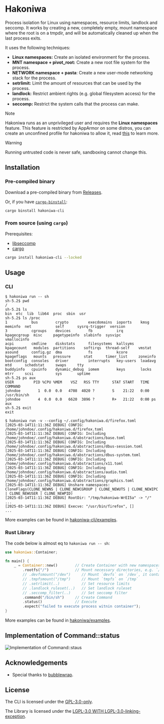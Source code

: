 # Hakoniwa

Process isolation for Linux using namespaces, resource limits, landlock and seccomp.
It works by creating a new, completely empty, mount namespace where the root is
on a tmpdir, and will be automatically cleaned up when the last process exits.

It uses the following techniques:

- **Linux namespaces:** Create an isolated environment for the process.
- **MNT namespace + pivot_root:** Create a new root file system for the process.
- **NETWORK namespace + pasta**: Create a new user-mode networking stack for the process.
- **setrlimit:** Limit the amount of resources that can be used by the process.
- **landlock:** Restrict ambient rights (e.g. global filesystem access) for the process.
- **seccomp:** Restrict the system calls that the process can make.

> [!NOTE]
> Hakoniwa runs as an unprivileged user and requires the **Linux namespaces** feature.
> This feature is restricted by AppArmor on some distros, you can create an unconfined
> profile for hakoniwa to allow it, read [this][AppArmor] to learn more.

> [!WARNING]
> Running untrusted code is never safe, sandboxing cannot change this.

## Installation

### Pre-compiled binary

Download a pre-compiled binary from [Releases](https://github.com/souk4711/hakoniwa/releases).

Or, if you have [`cargo-binstall`](https://github.com/cargo-bins/cargo-binstall):

```sh
cargo binstall hakoniwa-cli
```

### From source (using `cargo`)

Prerequisites:

- [libseccomp](https://github.com/libseccomp-rs/libseccomp-rs#requirements)
- [cargo](https://www.rust-lang.org/tools/install)

```sh
cargo install hakoniwa-cli --locked
```

## Usage

### CLI

```console
$ hakoniwa run -- sh
sh-5.2$ pwd
/
sh-5.2$ ls
bin  etc  lib  lib64  proc  sbin  usr
sh-5.2$ ls /proc
1           bus        crypto         execdomains  ioports    kmsg         meminfo  net           self      sysrq-trigger  version
3           cgroups    devices        fb           irq        kpagecgroup  misc     pagetypeinfo  slabinfo  sysvipc        vmallocinfo
acpi        cmdline    diskstats      filesystems  kallsyms   kpagecount   modules  partitions    softirqs  thread-self    vmstat
asound      config.gz  dma            fs           kcore      kpageflags   mounts   pressure      stat      timer_list     zoneinfo
bootconfig  consoles   driver         interrupts   key-users  loadavg      mtd      schedstat     swaps     tty
buddyinfo   cpuinfo    dynamic_debug  iomem        keys       locks        mtrr     scsi          sys       uptime
sh-5.2$ ps aux
USER         PID %CPU %MEM    VSZ   RSS TTY      STAT START   TIME COMMAND
johndoe        1  0.0  0.0   4708  4020 ?        S    21:22   0:00 /usr/bin/sh
johndoe        4  0.0  0.0   6620  3896 ?        R+   21:22   0:00 ps aux
sh-5.2$ exit
exit

$ hakoniwa run -v --config ~/.config/hakoniwa.d/firefox.toml
[2025-03-14T11:11:36Z DEBUG] CONFIG: /home/johndoe/.config/hakoniwa.d/firefox.toml
[2025-03-14T11:11:36Z DEBUG] CONFIG: Including /home/johndoe/.config/hakoniwa.d/abstractions/base.toml
[2025-03-14T11:11:36Z DEBUG] CONFIG: Including /home/johndoe/.config/hakoniwa.d/abstractions/dbus-session.toml
[2025-03-14T11:11:36Z DEBUG] CONFIG: Including /home/johndoe/.config/hakoniwa.d/abstractions/dbus-system.toml
[2025-03-14T11:11:36Z DEBUG] CONFIG: Including /home/johndoe/.config/hakoniwa.d/abstractions/x11.toml
[2025-03-14T11:11:36Z DEBUG] CONFIG: Including /home/johndoe/.config/hakoniwa.d/abstractions/audio.toml
[2025-03-14T11:11:36Z DEBUG] CONFIG: Including /home/johndoe/.config/hakoniwa.d/abstractions/graphics.toml
[2025-03-14T11:11:36Z DEBUG] Unshare namespaces: CloneFlags(CLONE_NEWNS | CLONE_NEWCGROUP | CLONE_NEWUTS | CLONE_NEWIPC | CLONE_NEWUSER | CLONE_NEWPID)
[2025-03-14T11:11:36Z DEBUG] RootDir: "/tmp/hakoniwa-WrEI5a" -> "/"
...
[2025-03-14T11:11:36Z DEBUG] Execve: "/usr/bin/firefox", []
...
```

More examples can be found in [hakoniwa-cli/examples].

### Rust Library

The code below is almost eq to `hakoniwa run -- sh`:

```rust
use hakoniwa::Container;

fn main() {
    _ = Container::new()        // Create Container with new namespaces via unshare
        .rootfs("/")            // Mount necessary directories, e.g. `/bin`
        // .devfsmount("/dev")     // Mount `devfs` on `/dev`, it contains a minimal set of device files, like `/dev/null`
        // .tmpfsmount("/tmp")     // Mount `tmpfs` on `/tmp`
        // .setrlimit(..)          // Set resource limits
        // .landlock_ruleset(..)   // Set landlock ruleset
        // .seccomp_filter(..)     // Set seccomp filter
        .command("/bin/sh")     // Create Command
        .status()               // Execute
        .expect("failed to execute process witnin container");
}
```

More examples can be found in [hakoniwa/examples].

## Implementation of Command::status

![Implementation of Command::staus]

## Acknowledgements

- Special thanks to [bubblewrap](https://github.com/containers/bubblewrap).

## License

The CLI is licensed under the [GPL-3.0-only].

The Library is licensed under the [LGPL-3.0 WITH LGPL-3.0-linking-exception].

[hakoniwa-cli/examples]: https://github.com/souk4711/hakoniwa/tree/main/hakoniwa-cli/examples
[hakoniwa/examples]: https://github.com/souk4711/hakoniwa/tree/main/hakoniwa/examples
[GPL-3.0-only]: https://github.com/souk4711/hakoniwa/blob/main/hakoniwa-cli/LICENSE
[LGPL-3.0 WITH LGPL-3.0-linking-exception]: https://github.com/souk4711/hakoniwa/blob/main/hakoniwa/LICENSE
[AppArmor]: https://github.com/souk4711/hakoniwa/blob/main/docs/apparmor
[Implementation of Command::staus]: https://github.com/souk4711/hakoniwa/raw/main/docs/runc-implementation.svg
